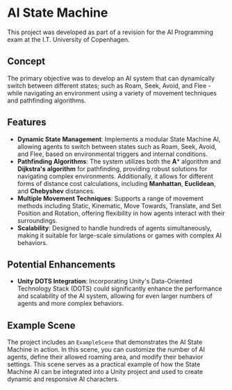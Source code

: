 # AI State Machine

This project was developed as part of a revision for the AI Programming exam at the I.T. University of Copenhagen. 

## Concept

The primary objective was to develop an AI system that can dynamically switch between different states; such as Roam, Seek, Avoid, and Flee - while navigating an environment using a variety of movement techniques and pathfinding algorithms.

## Features

- **Dynamic State Management**: Implements a modular State Machine AI, allowing agents to switch between states such as Roam, Seek, Avoid, and Flee, based on environmental triggers and internal conditions.
- **Pathfinding Algorithms**: The system utilizes both the **A*** algorithm and **Dijkstra's algorithm** for pathfinding, providing robust solutions for navigating complex environments. Additionally, it allows for different forms of distance cost calculations, including **Manhattan**, **Euclidean**, and **Chebyshev** distances.
- **Multiple Movement Techniques**: Supports a range of movement methods including Static, Kinematic, Move Towards, Translate, and Set Position and Rotation, offering flexibility in how agents interact with their surroundings.
- **Scalability**: Designed to handle hundreds of agents simultaneously, making it suitable for large-scale simulations or games with complex AI behaviors.


## Potential Enhancements

- **Unity DOTS Integration**: Incorporating Unity's Data-Oriented Technology Stack (DOTS) could significantly enhance the performance and scalability of the AI system, allowing for even larger numbers of agents and more complex behaviors.


## Example Scene

The project includes an `ExampleScene` that demonstrates the AI State Machine in action. In this scene, you can customize the number of AI agents, define their allowed roaming area, and modify their behavior settings. This scene serves as a practical example of how the State Machine AI can be integrated into a Unity project and used to create dynamic and responsive AI characters.